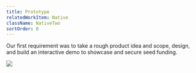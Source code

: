 ```yaml
---
title: Prototype
relatedWorkItem: Native
className: NativeTwo
sortOrder: 0
---
```


Our first requirement was to take a rough product idea and scope, design, and build an interactive demo to showcase and secure seed funding.

![](/img/work/Native--Featured--1.png)
